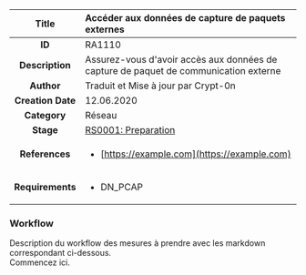 | Title                       | Accéder aux données de capture de paquets externes         |
|:---------------------------:|:--------------------|
| **ID**                      | RA1110            |
| **Description**             | Assurez-vous d'avoir accès aux données de capture de paquet de communication externe  |
| **Author**                  | Traduit et Mise à jour par Crypt-0n        |
| **Creation Date**           | 12.06.2020 |
| **Category**                | Réseau      |
| **Stage**                   |[RS0001: Preparation](../Response_Stages/RS0001.md)| 
| **References** |<ul><li>[https://example.com](https://example.com)</li></ul>|
| **Requirements** |<ul><li>DN_PCAP</li></ul>|

### Workflow
Description du workflow des mesures à prendre avec les markdown correspondant ci-dessous.  
Commencez ici.  
